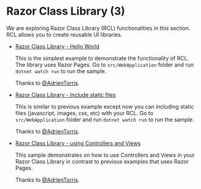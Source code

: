 
# Razor Class Library (3)

  We are exploring Razor Class Library (RCL) functionalities in this section. RCL allows you to create reusable UI libraries.

  * [Razor Class Library - Hello World](/projects/mvc/razor-class-library/razor-class-library)

    This is the simplest example to demonstrate the functionality of RCL. The library uses Razor Pages. Go to `src/WebApplication` folder and run `dotnet watch run` to run the sample.

    Thanks to [@AdrienTorris](https://twitter.com/AdrienTorris).
 
  * [Razor Class Library - Include static files](/projects/mvc/razor-class-library/razor-class-library-with-static-files)

    This is similar to previous example except now you can including static files (javascript, images, css, etc) with your RCL. Go to `src/WebApplication` folder and run `dotnet watch run` to run the sample.
    
    Thanks to [@AdrienTorris](https://twitter.com/AdrienTorris).

  * [Razor Class Library - using Controllers and Views](/projects/mvc/razor-class-library/razor-class-library-with-controllers)

    This sample demonstrates on how to use Controllers and Views in your Razor Class Library in contrast to previous examples that uses Razor Pages.
    
    Thanks to [@AdrienTorris](https://twitter.com/AdrienTorris).
